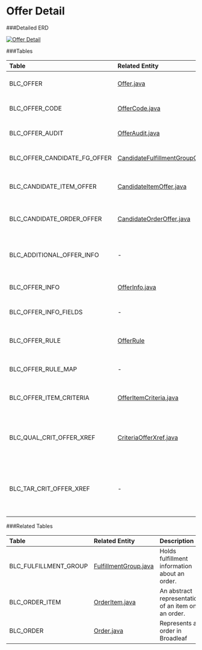 # Offer Detail



###Detailed ERD

[![Offer Detail](dataModel/OfferDetailedERD.png)](_img/dataModel/OfferDetailedERD.png)

###Tables

| Table               | Related Entity    | Description                                         |
|:--------------------|:------------------|:----------------------------------------------------|
|BLC\_OFFER            | [Offer.java](http://javadoc.broadleafcommerce.org/current/framework/org/broadleafcommerce/core/offer/domain/Offer.html)          | Represents an Offer in Broadleaf.  |
|BLC\_OFFER\_CODE       | [OfferCode.java](http://javadoc.broadleafcommerce.org/current/framework/org/broadleafcommerce/core/offer/domain/OfferCode.html)          | Represents an Offer Code.  |
|BLC\_OFFER\_AUDIT      | [OfferAudit.java](http://javadoc.broadleafcommerce.org/current/framework/org/broadleafcommerce/core/offer/domain/OfferAudit.html)          | Represents an Offer Audit.  |
|BLC\_OFFER\_CANDIDATE\_FG\_OFFER| [CandidateFulfillmentGroupOffer.java](http://javadoc.broadleafcommerce.org/current/framework/org/broadleafcommerce/core/offer/domain/CandidateFulfillmentGroupOffer.html)   | Represents an Offer candidate.  |
|BLC\_CANDIDATE\_ITEM\_OFFER    | [CandidateItemOffer.java](http://javadoc.broadleafcommerce.org/current/framework/org/broadleafcommerce/core/offer/domain/CandidateItemOffer.html)   | Represents an Offer Item candidate.  |
|BLC\_CANDIDATE\_ORDER\_OFFER   | [CandidateOrderOffer.java](http://javadoc.broadleafcommerce.org/current/framework/org/broadleafcommerce/core/offer/domain/CandidateOrderOffer.html)   | Represents an Offer Order candidate.  |
|BLC\_ADDITIONAL\_OFFER\_INFO   | -   | Represents additional information for an Offer.  |
|BLC\_OFFER\_INFO       | [OfferInfo.java](http://javadoc.broadleafcommerce.org/current/framework/org/broadleafcommerce/core/offer/domain/OfferInfo.html)          | Links to the Offer Info fields.  |
|BLC\_OFFER\_INFO\_FIELDS| -          | Represents an Offer Info fields.  |
|BLC\_OFFER\_RULE       | [OfferRule](http://javadoc.broadleafcommerce.org/current/framework/org/broadleafcommerce/core/offer/domain/OfferRule.html)          | Represents a rule to be applied to an Offer.  |
|BLC\_OFFER\_RULE\_MAP   | -          | Maps an Offer to a Rule.  |
|BLC\_OFFER\_ITEM\_CRITERIA | [OfferItemCriteria.java](http://javadoc.broadleafcommerce.org/current/framework/org/broadleafcommerce/core/offer/domain/OfferItemCriteria.html)       | Represents an Offer item criteria.  |
|BLC\_QUAL\_CRIT\_OFFER\_XREF| [CriteriaOfferXref.java](http://javadoc.broadleafcommerce.org/current/framework/org/broadleafcommerce/core/offer/domain/CriteriaOfferXref.html)       | Cross reference table that points to an Offer item criteria.  |
|BLC\_TAR\_CRIT\_OFFER\_XREF | -       | Cross reference table that points to an Offer target item criteria.  |


###Related Tables

| Table               | Related Entity    | Description                                         |
|:--------------------|:------------------|:----------------------------------------------------|
|BLC\_FULFILLMENT\_GROUP| [FulfillmentGroup.java](http://javadoc.broadleafcommerce.org/current/framework/org/broadleafcommerce/core/order/domain/FulfillmentGroup.html)          | Holds fulfillment information about an order.  |
|BLC\_ORDER\_ITEM       | [OrderItem.java](http://javadoc.broadleafcommerce.org/current/framework/org/broadleafcommerce/core/order/domain/OrderItem.html)          | An abstract representation of an item on an order.  |
|BLC\_ORDER            | [Order.java](http://javadoc.broadleafcommerce.org/current/framework/org/broadleafcommerce/core/order/domain/Order.html)      | Represents an order in Broadleaf  |
